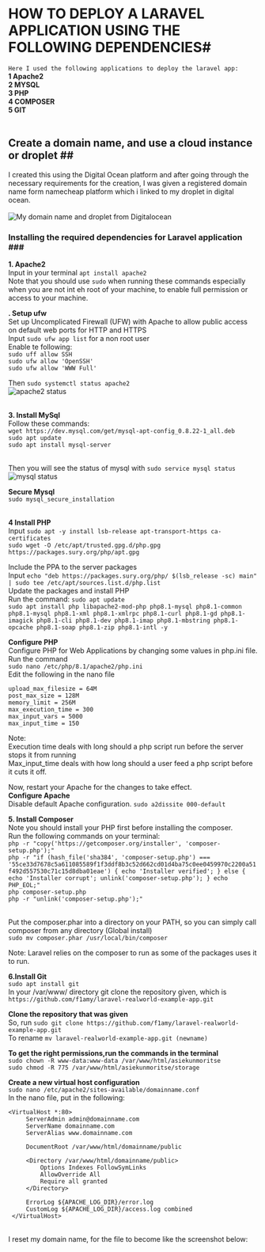 
# HOW TO DEPLOY A LARAVEL APPLICATION USING THE FOLLOWING DEPENDENCIES# <br>
```Here I used the following applications to deploy the laravel app:``` <br>
**1 Apache2** <br>
**2 MYSQL** <br>
**3 PHP** <br>
**4 COMPOSER** <br>
**5 GIT** <br>
<br>

## Create a domain name, and use a cloud instance or droplet ##<br>
I created this using the Digital Ocean platform and after going through the necessary requirements for the creation, I was given a registered domain name form namecheap platform which i linked to my droplet in digital ocean. <br><br>
![My domain name and droplet from Digitalocean](https://user-images.githubusercontent.com/108562214/197428690-95321bc1-de09-4819-b946-672df9905a98.PNG)
<br>

### Installing the required dependencies for Laravel application ### <br>
**1. Apache2** <br>
Input in your terminal ```apt install apache2``` <br>
Note that you should use ```sudo``` when running these commands especially when you are not int eh root of your machine, to enable full permission or access to your machine. <br>

**. Setup ufw** <br>
Set up Uncomplicated Firewall (UFW) with Apache to allow public access on default web ports for HTTP and HTTPS<br>
Input ```sudo ufw app list``` for a non root user <br>
Enable te following:<br>
```sudo uff allow SSH``` <br>
```sudo ufw allow 'OpenSSH'``` <br>
```sudo ufw allow 'WWW Full'``` <br>

Then ```sudo systemctl status apache2``` <br>
![apache2 status](https://user-images.githubusercontent.com/108562214/197430072-89ec9f72-0a85-494b-a650-38c93103c6e8.PNG) <br><br>

**3. Install MySql** <br>
Follow these commands: <br>
```wget https://dev.mysql.com/get/mysql-apt-config_0.8.22-1_all.deb``` <br>
```sudo apt update``` <br>
```sudo apt install mysql-server``` <br><br>

Then you will see the status of mysql with ```sudo service mysql status```<br>
![mysql status](https://user-images.githubusercontent.com/108562214/197430382-7bb227ba-d960-49e3-b384-0423d5a7aedb.PNG)

**Secure Mysql** <br>
```sudo mysql_secure_installation``` <br><br>

**4 Install PHP** <br>
Input ```sudo apt -y install lsb-release apt-transport-https ca-certificates``` <br>
```sudo wget -O /etc/apt/trusted.gpg.d/php.gpg https://packages.sury.org/php/apt.gpg``` <br>
 
Include the PPA to the server packages <br>
Input ```echo "deb https://packages.sury.org/php/ $(lsb_release -sc) main" | sudo tee /etc/apt/sources.list.d/php.list```<br>
Update the packages and install PHP  <br>
Run the command:
```sudo apt update``` <br>
```sudo apt install php libapache2-mod-php php8.1-mysql php8.1-common php8.1-mysql php8.1-xml php8.1-xmlrpc php8.1-curl php8.1-gd php8.1-imagick php8.1-cli php8.1-dev php8.1-imap php8.1-mbstring php8.1-opcache php8.1-soap php8.1-zip php8.1-intl -y``` <br>

**Configure PHP** <br>
Configure PHP for Web Applications by changing some values in php.ini file. <br>
Run the command<br>
```sudo nano /etc/php/8.1/apache2/php.ini``` <br>
Edit the following in the nano file<br>

```
upload_max_filesize = 64M 
post_max_size = 128M 
memory_limit = 256M 
max_execution_time = 300 
max_input_vars = 5000 
max_input_time = 150

```
Note:<br>
Execution time deals with long should a php script run before the server stops it from running <br>
Max_input_time deals with how long should a user feed a php script before it cuts it off. <br>

Now, restart your Apache for the changes to take effect.<br>
**Configure Apache** <br>
Disable default Apache configuration.
```sudo a2dissite 000-default``` <br>

**5. Install Composer** <br>
Note you should install your PHP first before installing the composer.<br>
Run the following commands on your terminal:<br>
```php -r "copy('https://getcomposer.org/installer', 'composer-setup.php');"``` <br>
```php -r "if (hash_file('sha384', 'composer-setup.php') === '55ce33d7678c5a611085589f1f3ddf8b3c52d662cd01d4ba75c0ee0459970c2200a51f492d557530c71c15d8dba01eae') { echo 'Installer verified'; } else { echo 'Installer corrupt'; unlink('composer-setup.php'); } echo PHP_EOL;"``` <br>
```php composer-setup.php``` <br>
```php -r "unlink('composer-setup.php');"``` <br><br>

Put the composer.phar into a directory on your PATH, so you can simply call composer from any directory (Global install)<br>
```sudo mv composer.phar /usr/local/bin/composer```<br>

Note: Laravel relies on the composer to run as some of the packages uses it to run.<br>

**6.Install Git** <br>
```sudo apt install git ```<br>
In your /var/www/ directory git clone the repository given, which is ```https://github.com/f1amy/laravel-realworld-example-app.git``` <br>

**Clone the repository that was given** <br>
So, run ```sudo git clone https://github.com/f1amy/laravel-realworld-example-app.git``` <br>
To rename ```mv laravel-realworld-example-app.git (newname)``` <br>

**To get the right permissions,run the commands in the terminal** <br>
```sudo chown -R www-data:www-data /var/www/html/asiekunmoritse``` <br>
```sudo chmod -R 775 /var/www/html/asiekunmoritse/storage``` <br>

**Create a new virtual host configuration** <br>
```sudo nano /etc/apache2/sites-available/domainname.conf``` <br>
In the nano file, put in the following: <br>
```
<VirtualHost *:80>
     ServerAdmin admin@domainname.com
     ServerName domainname.com
     ServerAlias www.domainname.com

     DocumentRoot /var/www/html/domainname/public

     <Directory /var/www/html/domainname/public>
         Options Indexes FollowSymLinks
         AllowOverride All
         Require all granted
     </Directory>

     ErrorLog ${APACHE_LOG_DIR}/error.log 
     CustomLog ${APACHE_LOG_DIR}/access.log combined 
 </VirtualHost>

```
<br>
I reset my domain name, for the file to become like the screenshot below:<br>









